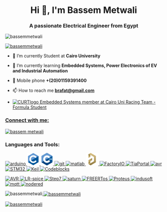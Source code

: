 
<h1 align="center">Hi 👋, I'm Bassem Metwali</h1>
<h3 align="center">A passionate Electrical Engineer from Egypt</h3>

<p align="left"> <img src="https://komarev.com/ghpvc/?username=bassemmetwali&label=Profile%20views&color=0e75b6&style=flat" alt="bassemmetwali" /> </p>

<p align="left"> <a href="https://github.com/ryo-ma/github-profile-trophy"><img src="https://github-profile-trophy.vercel.app/?username=bassemmetwali" alt="bassemmetwali" /></a> </p>

- 🔭 I’m currently Student at **Cairo University**

- 🌱 I’m currently learning **Embedded Systems, Power Electronics of EV and Industrial Automation**

- 💬 Mobile phone **+(20)01159391400**

- 📫 How to reach me **brafat@gmail.com**

-  <a href="https://www.facebook.com/curt.fs" target="_blank" rel="noreferrer"> <img src="https://user-images.githubusercontent.com/89417052/192640224-0882ad3e-aa29-4bf8-aedf-cf62053aca23.jpg" alt="CURTlogo" width="20" height="20"/> Embedded Systems member at Cairo Uni Racing Team - Formula Student


<h3 align="left">Connect with me:</h3>
<p align="left">
<a href="http://www.linkedin.com/in/bassem-metwali-1b2993190" target="blank"><img align="center" src="https://raw.githubusercontent.com/rahuldkjain/github-profile-readme-generator/master/src/images/icons/Social/linked-in-alt.svg" alt="bassem metwali" height="30" width="40" /></a>
</p>

<h3 align="left">Languages and Tools:</h3>
<p align="left"> <a href="https://www.arduino.cc/" target="_blank" rel="noreferrer"> <img src="https://cdn.worldvectorlogo.com/logos/arduino-1.svg" alt="arduino" width="40" height="40"/> </a> <a href="https://www.cprogramming.com/" target="_blank" rel="noreferrer"> <img src="https://raw.githubusercontent.com/devicons/devicon/master/icons/c/c-original.svg" alt="c" width="40" height="40"/> </a> <a href="https://www.w3schools.com/cpp/" target="_blank" rel="noreferrer"> <img src="https://raw.githubusercontent.com/devicons/devicon/master/icons/cplusplus/cplusplus-original.svg" alt="cplusplus" width="40" height="40"/> </a> <a href="https://git-scm.com/" target="_blank" rel="noreferrer"> <img src="https://www.vectorlogo.zone/logos/git-scm/git-scm-icon.svg" alt="git" width="40" height="40"/> </a> <a href="https://www.mathworks.com/" target="_blank" rel="noreferrer"> <img src="https://upload.wikimedia.org/wikipedia/commons/2/21/Matlab_Logo.png" alt="matlab" width="40" height="40"/> </a> <a href="https://www.altium.com/" target="_blank" rel="noreferrer"> <img src="https://raw.githubusercontent.com/github/explore/7af95003139e68a3a54e382bb4f23a72836ef348/topics/altium-designer/altium-designer.png" alt="altium" width="40" height="40"/> 
<a href="https://factoryio.com/" target="_blank" rel="noreferrer"> <img src="https://user-images.githubusercontent.com/89417052/192633073-ae4fe762-f41c-472d-8f6e-c7874f5bd70a.png" alt="FactoryIO" width="40" height="40"/>
<a href="https://new.siemens.com/global/en/products/automation/industry-software/automation-software/tia-portal.html" target="_blank" rel="noreferrer"> <img src="https://user-images.githubusercontent.com/89417052/192633582-fc69c75a-8355-48d2-b437-cf6544582933.jpg" alt="TiaPortal" width="40" height="40"/>
<a href="https://www.arduino.cc/" target="_blank" rel="noreferrer"> <img src="https://user-images.githubusercontent.com/89417052/192634423-a613e898-f43c-40e3-acb1-8e92b3a033b2.png" alt="avr" width="40" height="40"/>
<a href="https://www.arduino.cc/" target="_blank" rel="noreferrer"> <img src="https://user-images.githubusercontent.com/89417052/192634434-16d854f4-1b9f-432b-861e-d9fb33fcb418.png" alt="STM32" width="40" height="40"/>
 <a href="https://www.arduino.cc/" target="_blank" rel="noreferrer"> <img src="https://user-images.githubusercontent.com/89417052/192634968-4534be08-a28b-4b04-8c13-c988d6f5e7bb.png" alt="Keil" width="80" height="40"/>
 <a href="https://www.arduino.cc/" target="_blank" rel="noreferrer"> <img src="https://user-images.githubusercontent.com/89417052/192638410-fe34429a-1086-404e-a1b0-dee889c6f34c.png" alt="Codeblocks" width="40" height="40"/>
  
 <a href="https://www.arduino.cc/" target="_blank" rel="noreferrer"> <img src="https://user-images.githubusercontent.com/89417052/192636731-7d3fb33f-b174-4517-826a-4f93d592e033.png" alt="AVR" width="50" height="40"/>
 <a href="https://www.arduino.cc/" target="_blank" rel="noreferrer"> <img src="https://user-images.githubusercontent.com/89417052/192636774-f3d650ec-07b9-4bd9-a508-bfdc44ddbaea.jpg" alt="LR-spice" width="40" height="40"/>
 <a href="https://www.arduino.cc/" target="_blank" rel="noreferrer"> <img src="https://user-images.githubusercontent.com/89417052/192636790-916c91e9-d644-459d-a3b6-0fa7321b352f.jpg" alt="Step7" width="40" height="40"/>
 <a href="https://www.arduino.cc/" target="_blank" rel="noreferrer"> <img src="https://user-images.githubusercontent.com/89417052/192636781-8bd25692-8ed6-486f-934d-5423277eda4a.jpg" alt="saturn" width="90" height="40"/>
 <a href="https://www.arduino.cc/" target="_blank" rel="noreferrer"> <img src="https://user-images.githubusercontent.com/89417052/192636827-72168876-0dde-447b-ba16-e7e8754e6bdd.jpg" alt="FREERTos" width="80" height="40"/>
 <a href="https://www.arduino.cc/" target="_blank" rel="noreferrer"> <img src="https://user-images.githubusercontent.com/89417052/192636759-0bb61e0e-3b8f-4ab8-bead-d561790888e7.png" alt="Proteus" width="40" height="40"/>
 <a href="https://www.arduino.cc/" target="_blank" rel="noreferrer"> <img src="https://user-images.githubusercontent.com/89417052/192636799-e0d0d1e7-e6fe-4152-a5e4-386b672ef6a0.png" alt="indusoft" width="60" height="40"/>
 <a href="https://www.arduino.cc/" target="_blank" rel="noreferrer"> <img src="https://user-images.githubusercontent.com/89417052/192636813-59173721-b5c8-4af3-8b24-101ca399c66d.jpg" alt="mqtt" width="40" height="40"/>
 <a href="https://www.arduino.cc/" target="_blank" rel="noreferrer"> <img src="https://user-images.githubusercontent.com/89417052/192636837-6fe3a477-52fb-438a-a217-1be9e786bdcf.svg" alt="nodered" width="40" height="40"/>
</p>

<p><img align="left" src="https://github-readme-stats.vercel.app/api/top-langs?username=bassemmetwali&show_icons=true&locale=en&layout=compact" alt="bassemmetwali" /></p>

<p>&nbsp;<img align="center" src="https://github-readme-stats.vercel.app/api?username=bassemmetwali&show_icons=true&locale=en" alt="bassemmetwali" /></p>

<p><img align="center" src="https://github-readme-streak-stats.herokuapp.com/?user=bassemmetwali&" alt="bassemmetwali" /></p>
